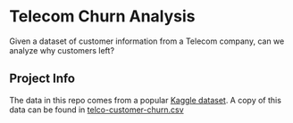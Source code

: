 # Telecom Churn Analysis

Given a dataset of customer information from a Telecom company, can we analyze why customers left?

## Project Info

The data in this repo comes from a popular [Kaggle dataset](https://www.kaggle.com/datasets/blastchar/telco-customer-churn). A copy of this data can be found in [telco-customer-churn.csv](./telco-customer-churn.csv)
